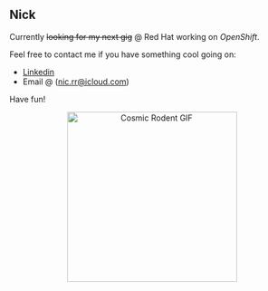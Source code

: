 ## Nick
Currently ~~looking for my next gig~~ @ Red Hat working on _OpenShift_. 

Feel free to contact me if you have something cool going on:
 - [Linkedin](https://www.linkedin.com/in/nicholas-richardson-452bb9143/)
 - Email @ (nic.rr@icloud.com)


Have fun!

<div align="center">
  <img src="https://images.steamusercontent.com/ugc/1634199412395784028/4F2C9C61766FE2D55541DC95AD004C2BB5274325/?imw=637&imh=358&ima=fit&impolicy=Letterbox&imcolor=%23000000&letterbox=true" alt="Cosmic Rodent GIF" width="300"/>
</div>
